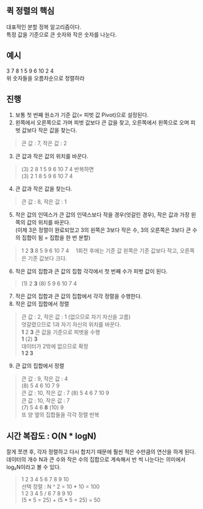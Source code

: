 ## 퀵 정렬의 핵심
대표적인 분할 정복 알고리즘이다.  
특정 값을 기준으로 큰 숫자와 작은 숫자를 나눈다.

## 예시
3 7 8 1 5 9 6 10 2 4  
위 숫자들을 오름차순으로 정렬하라  

## 진행
1. 보통 첫 번째 원소가 기준 값(= 피벗 값 Pivot)으로 설정된다.
2. 왼쪽에서 오른쪽으로 가며 피벗 값보다 큰 값을 찾고, 오른쪽에서 왼쪽으로 오며 피벗 값보다 작은 값을 찾는다.  
> 큰 값 : 7, 작은 값 : 2  
3. 큰 값과 작은 값의 위치를 바꾼다.  
> (3) 2 8 1 5 9 6 10 7 4
반복하면  
> (3) 2 1 8 5 9 6 10 7 4
4. 큰 값과 작은 값을 찾는다.
> 큰 값 : 8, 작은 값 : 1
5. 작은 값의 인덱스가 큰 값의 인덱스보다 작을 경우(엇갈린 경우), 작은 값과 가장 왼쪽의 값의 위치를 바꾼다.  
(이제 3은 정렬이 완료되었고 3의 왼쪽은 3보다 작은 수, 3의 오른쪽은 3보다 큰 수의 집합이 됨 = 집합을 한 번 분할)
> 1 2 <b>3</b> 8 5 9 6 10 7 4
　1회전 후에는 기준 값 왼쪽은 기준 값보다 작고, 오른쪽은 기준 값보다 크다.
6. 작은 값의 집합과 큰 값의 집합 각각에서 첫 번째 수가 피벗 값이 된다.
> (1) 2 <b>3</b> (8) 5 9 6 10 7 4
7. 작은 값의 집합과 큰 값의 집합에서 각각 정렬을 수행한다.
8. 작은 값의 집합에서 정렬
> 큰 값 : 2, 작은 값 : 1 (없으므로 자기 자신을 고름)  
> 엇갈렸으므로 1과 자기 자신의 위치를 바꾼다.  
> <b>1</b> 2 <b>3</b>
> 큰 값을 기준으로 피벗을 수행  
> <b>1</b> (2) <b>3</b>  
> 데이터가 2밖에 없으므로 확정  
> <b>1 2 3</b>
9. 큰 값의 집합에서 정렬
> 큰 값 : 9, 작은 값 : 4  
> (8) 5 4 6 10 7 9  
> 큰 값 : 10, 작은 값 : 7
> (8) 5 4 6 7 10 9  
> 큰 값 : 10, 작은 값 : 7  
> (7) 5 4 6 <b>8</b> (10) 9  
> 또 양 옆의 집합들을 각각 정렬 반복

## 시간 복잡도 : O(N * logN)
잘게 쪼갠 후, 각자 정렬하고 다시 합치기 때문에 훨씬 적은 수만큼의 연산을 하게 된다.  
데이터의 개수 N과 큰 수와 작은 수의 집합으로 계속해서 반 씩 나눈다는 의미에서 log₂N이라고 볼 수 있다.
> 1 2 3 4 5 6 7 8 9 10  
> 선택 정렬 : N ^ 2 = 10 * 10 = 100  
> 1 2 3 4 5 / 6 7 8 9 10  
> (5 * 5 = 25) + (5 * 5 = 25) = 50  

